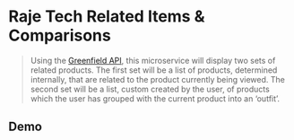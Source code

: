 # Raje Tech Related Items & Comparisons
> Using the [Greenfield API](https://gist.github.com/teddim/e9b76cd5b4fb617afeb6dfb65796d416#file-products_api-md), this microservice will display two sets of related products. The first set will be a list of products, determined internally, that are related to the product currently being viewed. The second set will be a list, custom created by the user, of products which the user has grouped with the current product into an ‘outfit’.

## Demo

